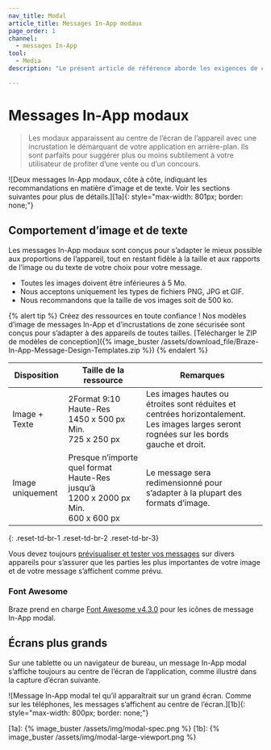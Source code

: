 ```yaml
---
nav_title: Modal
article_title: Messages In-App modaux
page_order: 1
channel:
  - messages In-App
tool:
  - Media
description: "Le présent article de référence aborde les exigences de conception des messages In-App modaux."

---
```


# Messages In-App modaux

> Les modaux apparaissent au centre de l’écran de l’appareil avec une incrustation le démarquant de votre application en arrière-plan. Ils sont parfaits pour suggérer plus ou moins subtilement à votre utilisateur de profiter d’une vente ou d’un concours.

![Deux messages In-App modaux, côte à côte, indiquant les recommandations en matière d’image et de texte. Voir les sections suivantes pour plus de détails.][1a]{: style="max-width: 801px; border: none;"}

## Comportement d’image et de texte

Les messages In-App modaux sont conçus pour s’adapter le mieux possible aux proportions de l’appareil, tout en restant fidèle à la taille et aux rapports de l’image ou du texte de votre choix pour votre message.

- Toutes les images doivent être inférieures à 5 Mo.
- Nous acceptons uniquement les types de fichiers PNG, JPG et GIF.
- Nous recommandons que la taille de vos images soit de 500 ko.

{% alert tip %} Créez des ressources en toute confiance ! Nos modèles d’image de messages In-App et d’incrustations de zone sécurisée sont conçus pour s’adapter à des appareils de toutes tailles. [Télécharger le ZIP de modèles de conception]({% image_buster /assets/download_file/Braze-In-App-Message-Design-Templates.zip %}) {% endalert %}

| Disposition | Taille de la ressource | Remarques |
|--- | --- | ------ |
| Image + Texte | 2Format 9:10<br>Haute-Res 1450 x 500 px<br> Min. 725 x 250 px | Les images hautes ou étroites sont réduites et centrées horizontalement. Les images larges seront rognées sur les bords gauche et droit. |
| Image uniquement | Presque n’importe quel format<br>Haute-Res jusqu’à 1200 x 2000 px<br> Min. 600 x 600 px | Le message sera redimensionné pour s’adapter à la plupart des formats d’image. |
{: .reset-td-br-1 .reset-td-br-2 .reset-td-br-3}

Vous devez toujours [prévisualiser et tester vos messages]({{site.baseurl}}/user_guide/message_building_by_channel/in-app_messages/testing/) sur divers appareils pour s’assurer que les parties les plus importantes de votre image et de votre message s’affichent comme prévu.

### Font Awesome

Braze prend en charge [Font Awesome v4.3.0](https://fontawesome.com/v4.7.0/cheatsheet/) pour les icônes de message In-App modal.

## Écrans plus grands

Sur une tablette ou un navigateur de bureau, un message In-App modal s’affiche toujours au centre de l’écran de l’application, comme illustré dans la capture d’écran suivante.

![Message In-App modal tel qu’il apparaîtrait sur un grand écran. Comme sur les téléphones, les messages s’affichent au centre de l’écran.][1b]{: style="max-width: 800px; border: none;"}

[1a]: {% image_buster /assets/img/modal-spec.png %}
[1b]: {% image_buster /assets/img/modal-large-viewport.png %}


